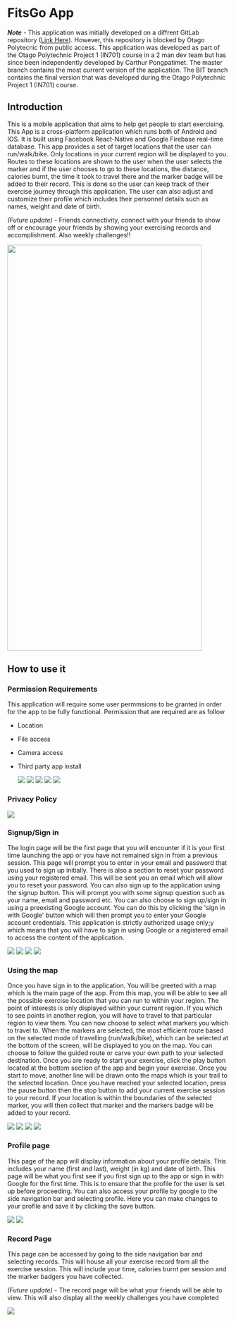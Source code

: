 <link rel="stylesheet" href="/Resources/styles.css">

# FitsGo App

***Note*** - This application was initially developed on a diffrent GitLab repository ([Link Here](https://gitlab.op-bit.nz/BIT/Project/Mobile-Development/excercise-app)). However, this repository is blocked by Otago Polytecnic from public access. This application was developed as part of the Otago Polytechnic Project 1 (IN701) course in a 2 man dev team but has since been independently developed by Carthur Pongpatimet. The master branch contains the most current version of the application. The BIT branch contains the final version that was developed during the Otago Polytechnic Project 1 (IN701) course.  

## Introduction
This is a mobile application that aims to help get people to start exercising. This App is a cross-platform application which runs both of Android and IOS. It is built using Facebook React-Native and Google Firebase real-time database. This app provides a set of target locations that the user can run/walk/bike. Only locations in your current region will be displayed to you. Routes to these locations are shown to the user when the user selects the marker and if the user chooses to go to these locations, the distance, calories burnt, the time it took to travel there and the marker badge will be added to their record. This is done so the user can keep track of their exercise journey through this application. The user can also adjust and customize their profile which includes their personnel details such as names, weight and date of birth.

_(Future update) -_ Friends connectivity, connect with your friends to show off or encourage your friends by showing your exercising records and accomplishment. Also weekly challenges!!

<img src='Resources/showcase.gif' width='442' height='922'>

## How to use it

### Permission Requirements
This application will require some user permmsions to be granted in order for the app to be fully functional. Permission that are required are as follow
- Location
- File access
- Camera access
- Third party app install

    <img src='Resources/locationpermit.jpg'>
    <img src='Resources/filespermit.jpg'>
    <img src='Resources/camerapermit.jpg'>
    <img src='Resources/install01.jpg'>
    <img src='Resources/install02.jpg'>

### Privacy Policy
<img src='Resources/privacypolicy.jpg'>
<!-- ![FitsGo](Resources/privacypolicy.jpg) -->

### Signup/Sign in
The login page will be the first page that you will encounter if it is your first time launching the app or you have not remained sign in from a previous session. This page will prompt you to enter in your email and password that you used to sign up initially. There is also a section to reset your password using your registered email. This will be sent you an email which will allow you to reset your password. You can also sign up to the application using the signup button. This will prompt you with some signup question such as your name, email and password etc. You can also choose to sign up/sign in using a preexisting Google account. You can do this by clicking the 'sign in with Google' button which will then prompt you to enter your Google account credentials. This application is strictly authorized usage only;y which means that you will have to sign in using Google or a registered email to access the content of the application. 

<img src='Resources/signin.jpg'>
<img src='Resources/signup.jpg'>
<img src='Resources/resetpwd.jpg'>
<img src='Resources/updatepwd.jpg'>

### Using the map
Once you have sign in to the application. You will be greeted with a map which is the main page of the app. From this map, you will be able to see all the possible exercise location that you can run to within your region. The point of interests is only displayed within your current region. If you which to see points in another region, you will have to travel to that particular region to view them. You can now choose to select what markers you which to travel to. When the markers are selected, the most efficient route based on the selected mode of travelling (run/walk/bike), which can be selected at the bottom of the screen, will be displayed to you on the map. You can choose to follow the guided route or carve your own path to your selected destination. Once you are ready to start your exercise, click the play button located at the bottom section of the app and begin your exercise. Once you start to move, another line will be drawn onto the maps which is your trail to the selected location. Once you have reached your selected location, press the pause button then the stop button to add your current exercise session to your record. If your location is within the boundaries of the selected marker, you will then collect that marker and the markers badge will be added to your record. 

<img src='Resources/mainmap.jpg'>
<img src='Resources/choosebadge.jpg'>
<img src='Resources/workingout.jpg'>
<img src='Resources/pauseworkout.jpg'>

### Profile page
This page of the app will display information about your profile details. This includes your name (first and last), weight (in kg) and date of birth. This page will be what you first see if you first sign up to the app or sign in with Google for the first time. This is to ensure that the profile for the user is set up before proceeding. You can also access your profile by google to the side navigation bar and selecting profile. Here you can make changes to your profile and save it by clicking the save button. 

<img src='Resources/profile.jpg'>
<img src='Resources/editicon.jpg'>

### Record Page
This page can be accessed by going to the side navigation bar and selecting records. This will house all your exercise record from all the exercise session. This will include your time, calories burnt per session and the marker badgers you have collected. 

_(Future update) -_ The record page will be what your friends will be able to view. This will also display all the weekly challenges you have completed 

<img src='Resources/records.jpg'>
